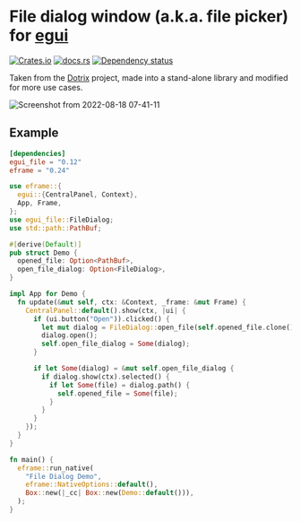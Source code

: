 # File dialog window (a.k.a. file picker) for [egui](https://github.com/emilk/egui)

[![Crates.io](https://img.shields.io/crates/v/egui_file)](https://crates.io/crates/egui_file)
[![docs.rs](https://img.shields.io/badge/docs-website-blue)](https://docs.rs/egui_file)
[![Dependency status](https://deps.rs/repo/github/Barugon/egui_file/status.svg)](https://deps.rs/repo/github/Barugon/egui_file)

Taken from the [Dotrix](https://github.com/lowenware/dotrix) project, made into a stand-alone library and modified for more use cases.

![Screenshot from 2022-08-18 07-41-11](https://user-images.githubusercontent.com/16503728/185423412-32cd1b6d-0c2e-48e9-bc08-77c7278d2f1e.png)

## Example

````toml
[dependencies]
egui_file = "0.12"
eframe = "0.24"
````

````rust
use eframe::{
  egui::{CentralPanel, Context},
  App, Frame,
};
use egui_file::FileDialog;
use std::path::PathBuf;

#[derive(Default)]
pub struct Demo {
  opened_file: Option<PathBuf>,
  open_file_dialog: Option<FileDialog>,
}

impl App for Demo {
  fn update(&mut self, ctx: &Context, _frame: &mut Frame) {
    CentralPanel::default().show(ctx, |ui| {
      if (ui.button("Open")).clicked() {
        let mut dialog = FileDialog::open_file(self.opened_file.clone());
        dialog.open();
        self.open_file_dialog = Some(dialog);
      }

      if let Some(dialog) = &mut self.open_file_dialog {
        if dialog.show(ctx).selected() {
          if let Some(file) = dialog.path() {
            self.opened_file = Some(file);
          }
        }
      }
    });
  }
}

fn main() {
  eframe::run_native(
    "File Dialog Demo",
    eframe::NativeOptions::default(),
    Box::new(|_cc| Box::new(Demo::default())),
  );
}
````
